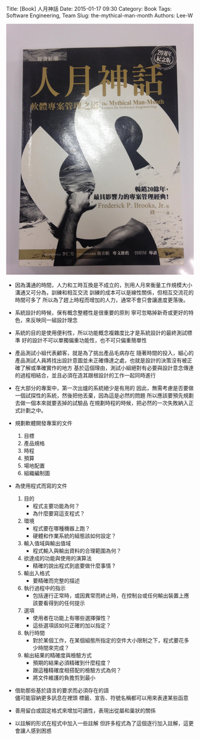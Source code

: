 Title: [Book] 人月神話
Date: 2015-01-17 09:30
Category: Book
Tags: Software Engineering, Team
Slug: the-mythical-man-month
Authors: Lee-W

![人月神話](/images/books/yEzGf5d.jpg)
<!--more-->

- 因為溝通的時間，人力和工時互換是不成立的，別用人月來衡量工作規模大小
  溝通又可分為，訓練和相互交流
  訓練的成本可以是線性關係，但相互交流花的時間可多了
  所以為了趕上時程而增加的人力，通常不會只會讓進度更落後。

- 系統設計的時候，保有概念整體性是很重要的原則
  寧可忽略掉新奇或更好的特色，來反映同一組設計理念

- 系統的目的是使用便利性，所以功能概念複雜度比才是系統設計的最終測試標準
  好的設計不可以單獨偏重功能性，也不可只偏重簡單性

- 產品測試小組代表顧客，就是為了挑出產品毛病存在
  隨著時間的投入，細心的產品測試人員將找出設計意圖並未正確傳達之處，也就是設計的決策沒有被正確了解或準確實作的地方
  基於這個理由，測試小組絕對有必要與設計意念傳達的過程相結合，並且必須在造其跟根設計的工作一起同時進行

- 在大部分的專案中，第一次出爐的系統絕少是有用的
  因此，無需考慮是否要做一個試探性的系統，然後把他丟棄，因為這是必然的問題
  所以應該要預先規劃去做一個本來就要丟掉的試驗品
  在規劃時程的時候，把必然的一次失敗納入正式計劃之中。

- 規劃軟體開發專案的文件
	1. 目標
	2. 產品規格
	3. 時程
	4. 預算
	5. 場地配置
	6. 組織編制圖

- 為使用程式而寫的文件
	1. 目的
		- 程式主要功能為何？
		- 為什麼要寫這支程式？
	2. 環境
		- 程式要在哪種機器上跑？
		- 硬體和作業系統的組態該如何設定？
	3. 輸入值域與輸出值域
		- 程式輸入與輸出資料的合理範圍為何？
	4. 欲達成的功能與使用的演算法
		- 精確的說出程式到底要做什麼事情 ?
	5. 輸出入格式
		- 要精確而完整的描述
	6. 執行過程中的指示  
		- 包括運行正常時，或因異常而終止時，在控制台或任何輸出裝置上應該要看得到的任何提示
	7. 選項
		- 使用者在功能上有哪些選擇彈性？
		- 這些選項該如何正確的加以指定？
	8. 執行時間
		- 對於某個工作，在某個組態所指定的空件大小限制之下，程式要花多少時間來完成？
	9. 輸出結果的精確度與檢驗方式
		- 預期的結果必須精確到什麼程度？
		- 跟這種精確度相搭配的檢驗方式為何？
		- 將文件維護的負擔剪到最小

- 借助那些基於語言的要求而必須存在的語  
  儘可能容納更多訊息在裡頭
  標籤、宣告、符號名稱都可以用來表達某些函意

- 善用留白或固定格式來增加可讀性，表現出從屬和巢狀的關係

- 以註解的形式在程式中加入一些註解
  但許多程式為了這個逐行加入註解，這更會讓人感到困惑
